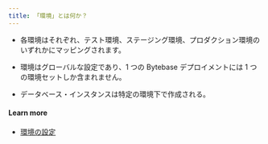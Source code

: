 ```yaml
---
title: 「環境」とは何か？
---
```


- 各環境はそれぞれ、テスト環境、ステージング環境、プロダクション環境のいずれかにマッピングされます。

- 環境はグローバルな設定であり、1 つの Bytebase デプロイメントには 1 つの環境セットしか含まれません。

- データベース・インスタンスは特定の環境下で作成される。

#### Learn more

- [環境の設定](https://www.bytebase.com/docs/get-started/step-by-step/set-up-environments)
